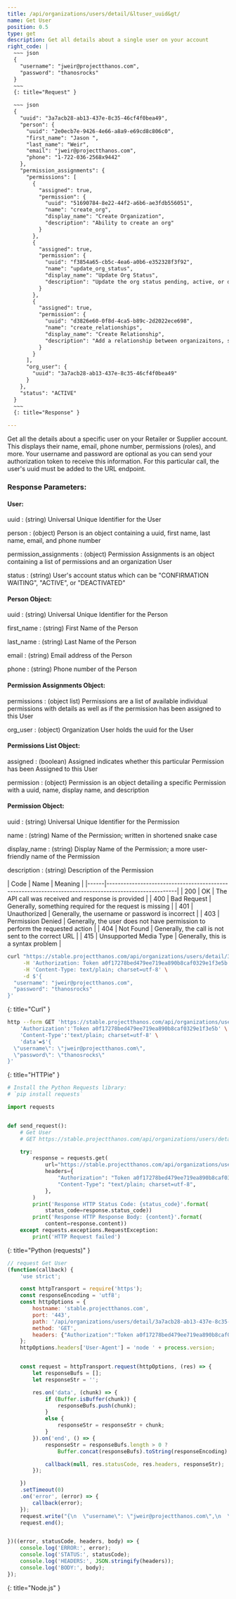 ```yaml
---
title: /api/organizations/users/detail/&ltuser_uuid&gt/
name: Get User
position: 0.5
type: get
description: Get all details about a single user on your account
right_code: |
  ~~~ json
  {
    "username": "jweir@projectthanos.com",
    "password": "thanosrocks"
  }
  ~~~
  {: title="Request" }

  ~~~ json
  {
    "uuid": "3a7acb28-ab13-437e-8c35-46cf4f0bea49",
    "person": {
      "uuid": "2e0ecb7e-9426-4e66-a8a9-e69cd8c806c0",
      "first_name": "Jason ",
      "last_name": "Weir",
      "email": "jweir@projectthanos.com",
      "phone": "1-722-036-2568x9442"
    },
    "permission_assignments": {
      "permissions": [
        {
          "assigned": true,
          "permission": {
            "uuid": "51690784-8e22-44f2-a6b6-ae3fdb556051",
            "name": "create_org",
            "display_name": "Create Organization",
            "description": "Ability to create an org"
          }
        },
        {
          "assigned": true,
          "permission": {
            "uuid": "f3854a65-cb5c-4ea6-a0b6-e352328f3f92",
            "name": "update_org_status",
            "display_name": "Update Org Status",
            "description": "Update the org status pending, active, or deactive"
          }
        },
        {
          "assigned": true,
          "permission": {
            "uuid": "d3826e60-0f8d-4ca5-b89c-2d2022ece698",
            "name": "create_relationships",
            "display_name": "Create Relationship",
            "description": "Add a relationship between organizaitons, such as supplier to retailer"
          }
        }
      ],
      "org_user": {
        "uuid": "3a7acb28-ab13-437e-8c35-46cf4f0bea49"
      }
    },
    "status": "ACTIVE"
  }
  ~~~
  {: title="Response" }

---
```

Get all the details about a specific user on your Retailer or Supplier account. This displays their name, email, phone number, permissions (roles), and more. Your username and password are optional as you can send your authorization token to receive this information. For this particular call, the user's uuid must be added to the URL endpoint.

### Response Parameters:

#### User:

uuid
: (string) Universal Unique Identifier for the User

person
: (object) Person is an object containing a uuid, first name, last name, email, and phone number

permission_assignments
: (object) Permission Assignments is an object containing a list of permissions and an organization User

status
: (string) User's account status which can be "CONFIRMATION WAITING", "ACTIVE", or "DEACTIVATED"

#### Person Object:

uuid
: (string) Universal Unique Identifier for the Person

first_name
: (string) First Name of the Person

last_name
: (string) Last Name of the Person

email
: (string) Email address of the Person

phone
: (string) Phone number of the Person

#### Permission Assignments Object:

permissions
: (object list) Permissions are a list of available individual permissions with details as well as if the permission has been assigned to this User

org_user
: (object) Organization User holds the uuid for the User

#### Permissions List Object:

assigned
: (boolean) Assigned indicates whether this particular Permission has been Assigned to this User

permission
: (object) Permission is an object detailing a specific Permission with a uuid, name, display name, and description

#### Permission Object:

uuid
: (string) Universal Unique Identifier for the Permission

name
: (string) Name of the Permission; written in shortened snake case

display_name
: (string) Display Name of the Permission; a more user-friendly name of the Permission

description
: (string) Description of the Permission

| Code | Name                   | Meaning                                                                      |
|------|-------------------------------------------------------------------------------------------------------|
| 200  | OK                     | The API call was received and response is provided                           |
| 400  | Bad Request            | Generally, something required for the request is missing                     |
| 401  | Unauthorized           | Generally, the username or password is incorrect                             |
| 403  | Permission Denied      | Generally, the user does not have permission to perform the requested action |
| 404  | Not Found              | Generally, the call is not sent to the correct URL                           |
| 415  | Unsupported Media Type | Generally, this is a syntax problem                                          |


~~~ bash
curl "https://stable.projectthanos.com/api/organizations/users/detail/3a7acb28-ab13-437e-8c35-46cf4f0bea49/" \
     -H 'Authorization: Token a0f17278bed479ee719ea890b8caf0329e1f3e5b' \
     -H 'Content-Type: text/plain; charset=utf-8' \
     -d $'{
  "username": "jweir@projectthanos.com",
  "password": "thanosrocks"
}'

~~~
{: title="Curl" }

~~~ bash
http --form GET 'https://stable.projectthanos.com/api/organizations/users/detail/3a7acb28-ab13-437e-8c35-46cf4f0bea49/' \
    'Authorization':'Token a0f17278bed479ee719ea890b8caf0329e1f3e5b' \
    'Content-Type':'text/plain; charset=utf-8' \
    'data'=$'{
  \"username\": \"jweir@projectthanos.com\",
  \"password\": \"thanosrocks\"
}'

~~~
{: title="HTTPie" }

~~~ python
# Install the Python Requests library:
# `pip install requests`

import requests


def send_request():
    # Get User
    # GET https://stable.projectthanos.com/api/organizations/users/detail/3a7acb28-ab13-437e-8c35-46cf4f0bea49/

    try:
        response = requests.get(
            url="https://stable.projectthanos.com/api/organizations/users/detail/3a7acb28-ab13-437e-8c35-46cf4f0bea49/",
            headers={
                "Authorization": "Token a0f17278bed479ee719ea890b8caf0329e1f3e5b",
                "Content-Type": "text/plain; charset=utf-8",
            },
        )
        print('Response HTTP Status Code: {status_code}'.format(
            status_code=response.status_code))
        print('Response HTTP Response Body: {content}'.format(
            content=response.content))
    except requests.exceptions.RequestException:
        print('HTTP Request failed')

~~~
{: title="Python (requests)" }

~~~ javascript
// request Get User
(function(callback) {
    'use strict';

    const httpTransport = require('https');
    const responseEncoding = 'utf8';
    const httpOptions = {
        hostname: 'stable.projectthanos.com',
        port: '443',
        path: '/api/organizations/users/detail/3a7acb28-ab13-437e-8c35-46cf4f0bea49/',
        method: 'GET',
        headers: {"Authorization":"Token a0f17278bed479ee719ea890b8caf0329e1f3e5b","Content-Type":"text/plain; charset=utf-8"}
    };
    httpOptions.headers['User-Agent'] = 'node ' + process.version;


    const request = httpTransport.request(httpOptions, (res) => {
        let responseBufs = [];
        let responseStr = '';

        res.on('data', (chunk) => {
            if (Buffer.isBuffer(chunk)) {
                responseBufs.push(chunk);
            }
            else {
                responseStr = responseStr + chunk;
            }
        }).on('end', () => {
            responseStr = responseBufs.length > 0 ?
                Buffer.concat(responseBufs).toString(responseEncoding) : responseStr;

            callback(null, res.statusCode, res.headers, responseStr);
        });

    })
    .setTimeout(0)
    .on('error', (error) => {
        callback(error);
    });
    request.write("{\n  \"username\": \"jweir@projectthanos.com\",\n  \"password\": \"thanosrocks\"\n}")
    request.end();


})((error, statusCode, headers, body) => {
    console.log('ERROR:', error);
    console.log('STATUS:', statusCode);
    console.log('HEADERS:', JSON.stringify(headers));
    console.log('BODY:', body);
});

~~~
{: title="Node.js" }
